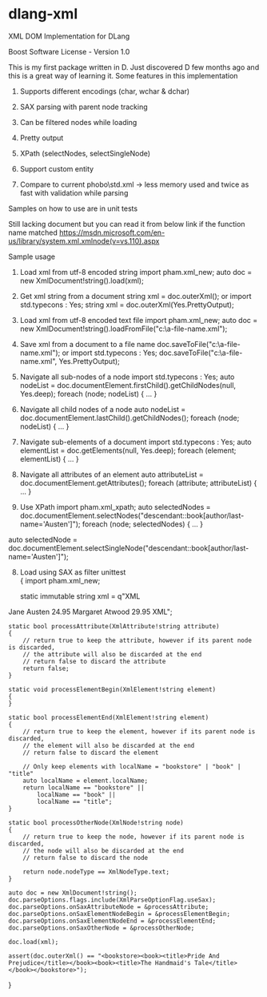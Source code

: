 # dlang-xml
XML DOM Implementation for DLang

Boost Software License - Version 1.0

This is my first package written in D. Just discovered D few months ago and this is a great way of learning it.
Some features in this implementation

1. Supports different encodings (char, wchar & dchar)

2. SAX parsing with parent node tracking

3. Can be filtered nodes while loading

53. Pretty output

4. XPath (selectNodes, selectSingleNode)

5. Support custom entity

6. Compare to current phobo\std.xml -> less memory used and twice as fast with validation while parsing



Samples on how to use are in unit tests

Still lacking document but you can read it from below link if the function name matched
https://msdn.microsoft.com/en-us/library/system.xml.xmlnode(v=vs.110).aspx


Sample usage
1. Load xml from utf-8 encoded string
import pham.xml_new;
auto doc = new XmlDocument!string().load(xml);

2. Get xml string from a document
string xml = doc.outerXml();
or
import std.typecons : Yes;
string xml = doc.outerXml(Yes.PrettyOutput);

3. Load xml from utf-8 encoded text file
import pham.xml_new;
 auto doc = new XmlDocument!string().loadFromFile("c:\\a-file-name.xml");

4. Save xml from a document to a file name
doc.saveToFile("c:\\a-file-name.xml");
or
import std.typecons : Yes;
doc.saveToFile("c:\\a-file-name.xml", Yes.PrettyOutput);

3. Navigate all sub-nodes of a node
import std.typecons : Yes;
auto nodeList = doc.documentElement.firstChild().getChildNodes(null, Yes.deep);
foreach (node; nodeList)
{
...
}

4. Navigate all child nodes of a node
auto nodeList = doc.documentElement.lastChild().getChildNodes();
foreach (node; nodeList)
{
...
}

5. Navigate sub-elements of a document
import std.typecons : Yes;
auto elementList = doc.getElements(null, Yes.deep);
foreach (element; elementList)
{
...
}

6. Navigate all attributes of an element
auto attributeList = doc.documentElement.getAttributes();
foreach (attribute; attributeList)
{
...
}

7. Use XPath
import pham.xml_xpath;
auto selectedNodes = doc.documentElement.selectNodes("descendant::book[author/last-name='Austen']");
foreach (node; selectedNodes)
{
...
}

auto selectedNode = doc.documentElement.selectSingleNode("descendant::book[author/last-name='Austen']");

8. Load using SAX as filter
unittest  
{
  import pham.xml_new;

    static immutable string xml = q"XML
<?xml version="1.0"?>
<!-- A fragment of a book store inventory database -->
<bookstore xmlns:bk="urn:samples">
  <book genre="novel" publicationdate="1997" bk:ISBN="1-861001-57-8">
    <title>Pride And Prejudice</title>
    <author>
      <first-name>Jane</first-name>
      <last-name>Austen</last-name>
    </author>
    <price>24.95</price>
  </book>
  <book genre="novel" publicationdate="1992" bk:ISBN="1-861002-30-1">
    <title>The Handmaid's Tale</title>
    <author>
      <first-name>Margaret</first-name>
      <last-name>Atwood</last-name>
    </author>
    <price>29.95</price>
  </book>
</bookstore>
XML";
    
    static bool processAttribute(XmlAttribute!string attribute)
    {
        // return true to keep the attribute, however if its parent node is discarded,
        // the attribute will also be discarded at the end
        // return false to discard the attribute
        return false; 
    }

    static void processElementBegin(XmlElement!string element)
    {
    }

    static bool processElementEnd(XmlElement!string element)
    {
        // return true to keep the element, however if its parent node is discarded,
        // the element will also be discarded at the end
        // return false to discard the element

        // Only keep elements with localName = "bookstore" | "book" | "title"
        auto localName = element.localName;
        return localName == "bookstore" ||
            localName == "book" ||
            localName == "title";
    }

    static bool processOtherNode(XmlNode!string node)
    {
        // return true to keep the node, however if its parent node is discarded,
        // the node will also be discarded at the end
        // return false to discard the node

        return node.nodeType == XmlNodeType.text; 
    }

    auto doc = new XmlDocument!string();
    doc.parseOptions.flags.include(XmlParseOptionFlag.useSax);
    doc.parseOptions.onSaxAttributeNode = &processAttribute;
    doc.parseOptions.onSaxElementNodeBegin = &processElementBegin;
    doc.parseOptions.onSaxElementNodeEnd = &processElementEnd;
    doc.parseOptions.onSaxOtherNode = &processOtherNode;
    
    doc.load(xml);

    assert(doc.outerXml() == "<bookstore><book><title>Pride And Prejudice</title></book><book><title>The Handmaid's Tale</title></book></bookstore>");
}


